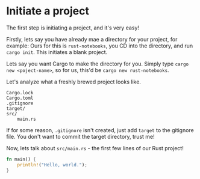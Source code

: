 # Initiate a project

The first step is initiating a project, and it's very easy!

Firstly, lets say you have already mae a directory for your project, for example: Ours for this is `rust-notebooks`, you CD into the directory, and run `cargo init`. This initiates a blank project.

Lets say you want Cargo to make the directory for you. Simply type `cargo new <poject-name>`, so for us, this'd be `cargo new rust-notebooks`.

Let's analyze what a freshly brewed project looks like.

```text
Cargo.lock
Cargo.toml
.gitignore
target/
src/
    main.rs
```

If for some reason, `.gitignore` isn't created, just add `target` to the gitignore file. You don't want to commit the target directory, trust me!

Now, lets talk about `src/main.rs` - the first few lines of our Rust project!

```rs
fn main() {
    println!("Hello, world.");
}
```
